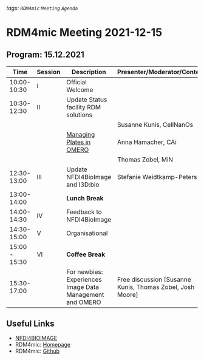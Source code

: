 ###### tags: `RDM4mic` `Meeting` `Agenda`

# RDM4mic Meeting 2021-12-15

## Program: 15.12.2021 
Time | Session | Description | Presenter/Moderator/Content 
--- | --- | --- | ---
10:00-10:30 | I | Official Welcome|
10:30-12:30 | II | Update Status facility RDM solutions |
|||| Susanne Kunis, CellNanOs |
|||[Managing Plates in OMERO](https://github.com/German-BioImaging/RDM4mic/blob/master/presentations/CAi_RDM4mic_OMERO_PlateData_Dec21.pdf) | Anna Hamacher, CAi |
|||| Thomas Zobel, MiN |
12:30-13:00 | III | Update NFDI4BioImage and I3D:bio | Stefanie Weidtkamp-Peters |
13:00-14:00 |  | **Lunch Break** | |
14:00-14:30 | IV | Feedback to NFDI4BioImage | |
14:30-15:00 | V | Organisational |
15:00 - 15:30 | VI | **Coffee Break**|
15:30-17:00 | | For newbies: Experiences Image Data Management and OMERO | Free discussion [Susanne Kunis, Thomas Zobel, Josh Moore] 



## Useful Links
* [NFDI4BIOIMAGE](https://nfdi4bioimage.de/home/)
* RDM4mic: [Homepage](https://german-bioimaging.github.io/RDM4mic.github.io/)
* RDM4mic: [Github](https://github.com/German-BioImaging/RDM4mic)
